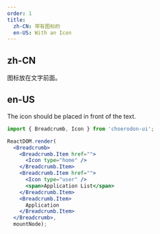 ```yaml
---
order: 1
title:
  zh-CN: 带有图标的
  en-US: With an Icon
---
```


## zh-CN

图标放在文字前面。

## en-US

The icon should be placed in front of the text.

````jsx
import { Breadcrumb, Icon } from 'choerodon-ui';

ReactDOM.render(
  <Breadcrumb>
    <Breadcrumb.Item href="">
      <Icon type="home" />
    </Breadcrumb.Item>
    <Breadcrumb.Item href="">
      <Icon type="user" />
      <span>Application List</span>
    </Breadcrumb.Item>
    <Breadcrumb.Item>
      Application
    </Breadcrumb.Item>
  </Breadcrumb>,
  mountNode);
````
